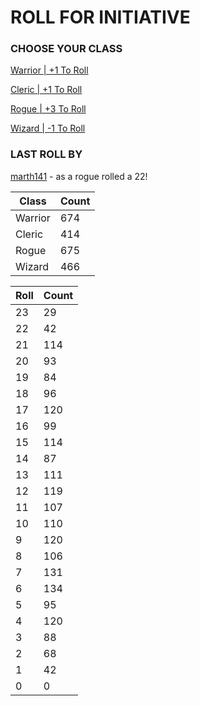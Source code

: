 # ROLL FOR INITIATIVE
### CHOOSE YOUR CLASS

[Warrior | +1 To Roll](https://github.com/benjaminsampica/benjaminsampica/issues/new?title=roll%7Cwarrior&body=Just+click+%27Submit+new+issue%27.)

[Cleric | +1 To Roll](https://github.com/benjaminsampica/benjaminsampica/issues/new?title=roll%7Ccleric&body=Just+click+%27Submit+new+issue%27.)

[Rogue | +3 To Roll](https://github.com/benjaminsampica/benjaminsampica/issues/new?title=roll%7Crogue&body=Just+click+%27Submit+new+issue%27.)

[Wizard | -1 To Roll](https://github.com/benjaminsampica/benjaminsampica/issues/new?title=roll%7Cwizard&body=Just+click+%27Submit+new+issue%27.)
### LAST ROLL BY
[marth141](https://www.github.com/marth141) - as a rogue rolled a 22!

|Class|Count|
|-|-|
|Warrior|674|
|Cleric|414|
|Rogue|675|
|Wizard|466|

|Roll|Count|
|-|-|
|23|29
|22|42
|21|114
|20|93
|19|84
|18|96
|17|120
|16|99
|15|114
|14|87
|13|111
|12|119
|11|107
|10|110
|9|120
|8|106
|7|131
|6|134
|5|95
|4|120
|3|88
|2|68
|1|42
|0|0

